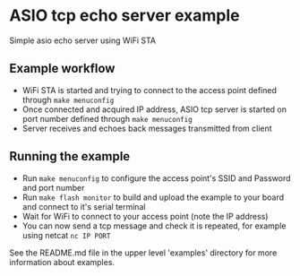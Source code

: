 # ASIO tcp echo server example

Simple asio echo server using WiFi STA

## Example workflow

- WiFi STA is started and trying to connect to the access point defined through `make menuconfig`
- Once connected and acquired IP address, ASIO tcp server is started on port number defined through `make menuconfig`
- Server receives and echoes back messages transmitted from client

## Running the example

- Run `make menuconfig` to configure the access point's SSID and Password and port number
- Run `make flash monitor` to build and upload the example to your board and connect to it's serial terminal
- Wait for WiFi to connect to your access point (note the IP address)
- You can now send a tcp message and check it is repeated, for example using netcat `nc IP PORT`

See the README.md file in the upper level 'examples' directory for more information about examples.
